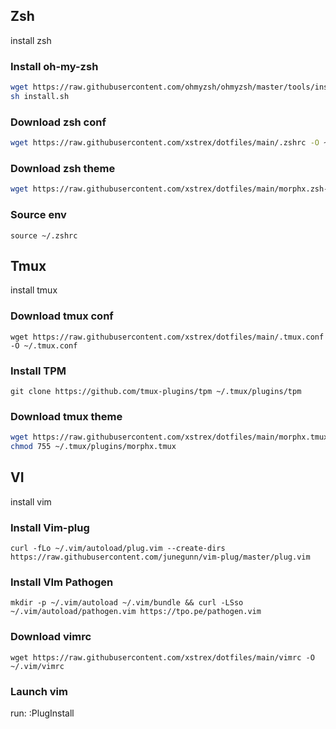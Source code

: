 ## Zsh
install zsh

### Install oh-my-zsh

```sh
wget https://raw.githubusercontent.com/ohmyzsh/ohmyzsh/master/tools/install.sh
sh install.sh
```
### Download zsh conf
```sh
wget https://raw.githubusercontent.com/xstrex/dotfiles/main/.zshrc -O ~/.zshrc
```

### Download zsh theme
```sh
wget https://raw.githubusercontent.com/xstrex/dotfiles/main/morphx.zsh-theme -O ~/.oh-my-zsh/custom/themes/morphx.zsh-theme
```

### Source env
```source ~/.zshrc```

## Tmux
install tmux

### Download tmux conf
```wget https://raw.githubusercontent.com/xstrex/dotfiles/main/.tmux.conf -O ~/.tmux.conf```

### Install TPM
```git clone https://github.com/tmux-plugins/tpm ~/.tmux/plugins/tpm```

### Download tmux theme
```sh
wget https://raw.githubusercontent.com/xstrex/dotfiles/main/morphx.tmux -O ~/.tmux/plugins/morphx.tmux
chmod 755 ~/.tmux/plugins/morphx.tmux
```

## VI
install vim

### Install Vim-plug
```curl -fLo ~/.vim/autoload/plug.vim --create-dirs https://raw.githubusercontent.com/junegunn/vim-plug/master/plug.vim```

### Install VIm Pathogen
```mkdir -p ~/.vim/autoload ~/.vim/bundle && curl -LSso ~/.vim/autoload/pathogen.vim https://tpo.pe/pathogen.vim```

### Download vimrc
```wget https://raw.githubusercontent.com/xstrex/dotfiles/main/vimrc -O ~/.vim/vimrc```

### Launch vim
run: :PlugInstall
